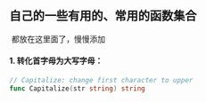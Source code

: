 ## 自己的一些有用的、常用的函数集合

​		都放在这里面了，慢慢添加

#### 1. 转化首字母为大写字母：

```go
// Capitalize: change first character to upper
func Capitalize(str string) string 
```

